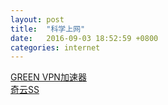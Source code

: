 ```yaml
---
layout: post
title:  "科学上网"
date:   2016-09-03 18:52:59 +0800
categories: internet
---
```


[GREEN VPN加速器](http://gjsq.me/3635198)  
[奇云SS](https://www.qiyunss.com/?aff=11366)  
